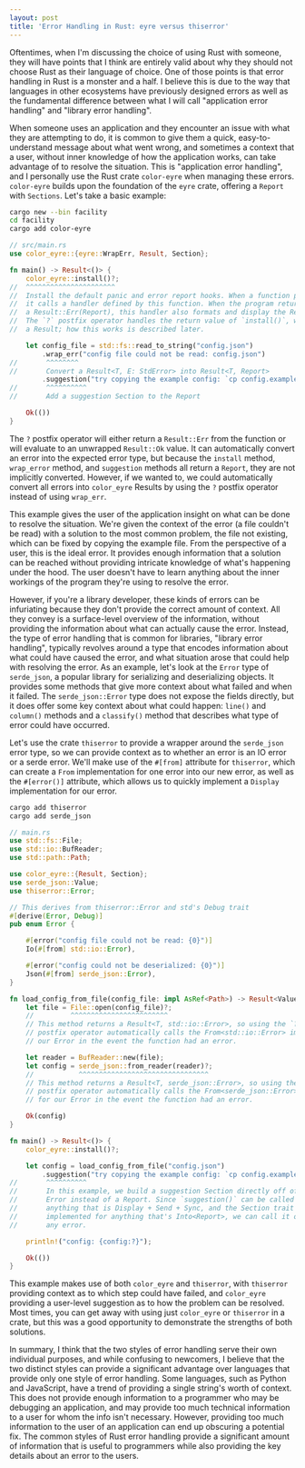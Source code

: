```yaml
---
layout: post
title: 'Error Handling in Rust: eyre versus thiserror'
---
```


Oftentimes, when I'm discussing the choice of using Rust with someone, they
will have points that I think are entirely valid about why they should not
choose Rust as their language of choice. One of those points is that error
handling in Rust is a monster and a half. I believe this is due to the way that
languages in other ecosystems have previously designed errors as well as the
fundamental difference between what I will call "application error handling"
and "library error handling".

When someone uses an application and they encounter an issue with what they are
attempting to do, it is common to give them a quick, easy-to-understand message
about what went wrong, and sometimes a context that a user, without inner
knowledge of how the application works, can take advantage of to resolve the
situation. This is "application error handling", and I personally use the Rust
crate `color-eyre` when managing these errors. `color-eyre` builds upon the
foundation of the `eyre` crate, offering a `Report` with `Sections`. Let's take
a basic example:

```sh
cargo new --bin facility
cd facility
cargo add color-eyre
```

```rust
// src/main.rs
use color_eyre::{eyre::WrapErr, Result, Section};

fn main() -> Result<()> {
    color_eyre::install()?;
//  ^^^^^^^^^^^^^^^^^^^^^^
//  Install the default panic and error report hooks. When a function panics,
//  it calls a handler defined by this function. When the program returns with
//  a Result::Err(Report), this handler also formats and display the Report.
//  The `?` postfix operator handles the return value of `install()`, which is
//  a Result; how this works is described later.

    let config_file = std::fs::read_to_string("config.json")
        .wrap_err("config file could not be read: config.json")
//       ^^^^^^^^
//       Convert a Result<T, E: StdError> into Result<T, Report>
        .suggestion("try copying the example config: `cp config.example.json config.json`")?;
//       ^^^^^^^^^^
//       Add a suggestion Section to the Report

    Ok(())
}
```

The `?` postfix operator will either return a `Result::Err` from the function
or will evaluate to an unwrapped `Result::Ok` value. It can automatically
convert an error into the expected error type, but because the `install`
method, `wrap_error` method, and `suggestion` methods all return a `Report`,
they are not implicitly converted. However, if we wanted to, we could
automatically convert all errors into `color_eyre` Results by using the `?`
postfix operator instead of using `wrap_err`.

This example gives the user of the application insight on what can be done to
resolve the situation. We're given the context of the error (a file couldn't be
read) with a solution to the most common problem, the file not existing, which
can be fixed by copying the example file. From the perspective of a user, this
is the ideal error. It provides enough information that a solution can be 
reached without providing intricate knowledge of what's happening under the
hood. The user doesn't have to learn anything about the inner workings of the
program they're using to resolve the error.

However, if you're a library developer, these kinds of errors can be
infuriating because they don't provide the correct amount of context. All they
convey is a surface-level overview of the information, without providing the
information about what can actually cause the error. Instead, the type of error
handling that is common for libraries, "library error handling", typically
revolves around a type that encodes information about what could have caused
the error, and what situation arose that could help with resolving the error.
As an example, let's look at the `Error` type of `serde_json`, a popular
library for serializing and deserializing objects. It provides some methods
that give more context about what failed and when it failed. The
`serde_json::Error` type does not expose the fields directly, but it does offer
some key context about what could happen: `line()` and `column()` methods and a
`classify()` method that describes what type of error could have occurred.

Let's use the crate `thiserror` to provide a wrapper around the `serde_json`
error type, so we can provide context as to whether an error is an IO error or
a serde error. We'll make use of the `#[from]` attribute for `thiserror`, which
can create a `From` implementation for one error into our new error, as well as
the `#[error()]` attribute, which allows us to quickly implement a `Display`
implementation for our error.

```sh
cargo add thiserror
cargo add serde_json
```

```rust
// main.rs
use std::fs::File;
use std::io::BufReader;
use std::path::Path;

use color_eyre::{Result, Section};
use serde_json::Value;
use thiserror::Error;

// This derives from thiserror::Error and std's Debug trait
#[derive(Error, Debug)]
pub enum Error {

    #[error("config file could not be read: {0}")]
    Io(#[from] std::io::Error),

    #[error("config could not be deserialized: {0}")]
    Json(#[from] serde_json::Error),
}

fn load_config_from_file(config_file: impl AsRef<Path>) -> Result<Value, Error> {
    let file = File::open(config_file)?;
    //         ^^^^^^^^^^^^^^^^^^^^^^^^
    // This method returns a Result<T, std::io::Error>, so using the `?`
    // postfix operator automatically calls the From<std::io::Error> impl for
    // our Error in the event the function had an error.

    let reader = BufReader::new(file);
    let config = serde_json::from_reader(reader)?;
    //           ^^^^^^^^^^^^^^^^^^^^^^^^^^^^^^^^
    // This method returns a Result<T, serde_json::Error>, so using the `?`
    // postfix operator automatically calls the From<serde_json::Error> impl
    // for our Error in the event the function had an error.

    Ok(config)
}

fn main() -> Result<()> {
    color_eyre::install()?;

    let config = load_config_from_file("config.json")
        .suggestion("try copying the example config: `cp config.example.json config.json`")?;
//       ^^^^^^^^^^
//       In this example, we build a suggestion Section directly off of an
//       Error instead of a Report. Since `suggestion()` can be called on
//       anything that is Display + Send + Sync, and the Section trait is
//       implemented for anything that's Into<Report>, we can call it on nearly
//       any error.

    println!("config: {config:?}");

    Ok(())
}
```

This example makes use of both `color_eyre` and `thiserror`, with `thiserror`
providing context as to which step could have failed, and `color_eyre`
providing a user-level suggestion as to how the problem can be resolved. Most
times, you can get away with using just `color_eyre` or `thiserror` in a crate,
but this was a good opportunity to demonstrate the strengths of both solutions.

In summary, I think that the two styles of error handling serve their own
individual purposes, and while confusing to newcomers, I believe that the two
distinct styles can provide a significant advantage over languages that provide
only one style of error handling. Some languages, such as Python and
JavaScript, have a trend of providing a single string's worth of context. This
does not provide enough information to a programmer who may be debugging an
application, and may provide too much technical information to a user for whom
the info isn't necessary. However, providing too much information to the user
of an application can end up obscuring a potential fix. The common styles of
Rust error handling provide a significant amount of information that is useful
to programmers while also providing the key details about an error to the
users.
